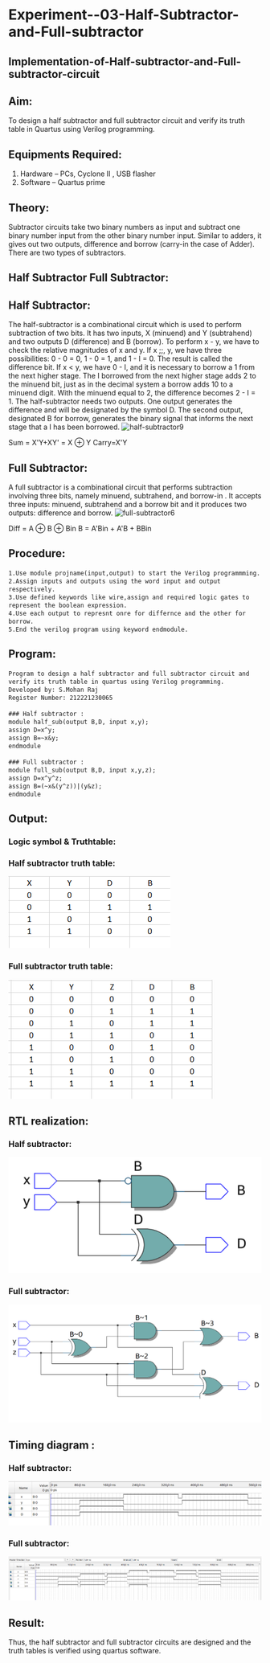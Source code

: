 # Experiment--03-Half-Subtractor-and-Full-subtractor
## Implementation-of-Half-subtractor-and-Full-subtractor-circuit
## Aim:
To design a half subtractor and full subtractor circuit and verify its truth table in Quartus using Verilog programming.

## Equipments Required:
1.  Hardware – PCs, Cyclone II , USB flasher
2.  Software – Quartus prime
## Theory:
Subtractor circuits take two binary numbers as input and subtract one binary number input from the other binary number input. Similar to adders, it gives out two outputs, difference and borrow (carry-in the case of Adder). There are two types of subtractors.

## Half Subtractor Full Subtractor:
## Half Subtractor:
The half-subtractor is a combinational circuit which is used to perform subtraction of two bits. It has two inputs, X (minuend) and Y (subtrahend) and two outputs D (difference) and B (borrow). To perform x - y, we have to check the relative magnitudes of x and y. If x ;;, y, we have three possibilities: 0 - 0 = 0, 1 - 0 = 1, and 1 - I = 0. The result is called the difference bit. If x < y, we have 0 - I, and it is necessary to borrow a 1 from the next higher stage. The I borrowed from the next higher stage adds 2 to the minuend bit, just as in the decimal system a borrow adds 10 to a minuend digit. With the minuend equal to 2, the difference becomes 2 - I = 1. The half-subtractor needs two outputs. One output generates the difference and will be designated by the symbol D. The second output, designated B for borrow, generates the binary signal that informs the next stage that a I has been borrowed.
![half-subtractor9](https://user-images.githubusercontent.com/36288975/166112538-58c3bc7c-ee5d-4e6a-ac8d-8e8328efe27a.png)


Sum = X'Y+XY' = X ⊕ Y
Carry=X'Y

## Full Subtractor:
A full subtractor is a combinational circuit that performs subtraction involving three bits, namely minuend, subtrahend, and borrow-in . It accepts three inputs: minuend, subtrahend and a borrow bit and it produces two outputs: difference and borrow. 
![full-subtractor6](https://user-images.githubusercontent.com/36288975/166112541-24c68359-3de8-4674-ae22-8272ffc385ed.png)


Diff = A ⊕ B ⊕ Bin B = A'Bin + A'B + BBin

## Procedure:
~~~
1.Use module projname(input,output) to start the Verilog programmming.
2.Assign inputs and outputs using the word input and output respectively.
3.Use defined keywords like wire,assign and required logic gates to represent the boolean expression.
4.Use each output to represnt onre for differnce and the other for borrow.
5.End the verilog program using keyword endmodule.
~~~
## Program:
~~~
Program to design a half subtractor and full subtractor circuit and
verify its truth table in quartus using Verilog programming.
Developed by: S.Mohan Raj
Register Number: 212221230065 

### Half subtractor :
module half_sub(output B,D, input x,y);
assign D=x^y;
assign B=~x&y;
endmodule

### Full subtractor :
module full_sub(output B,D, input x,y,z);
assign D=x^y^z;
assign B=(~x&(y^z))|(y&z);
endmodule
~~~
## Output:
### Logic symbol & Truthtable:

### Half subtractor truth table:
![out](1.png)
### Full subtractor truth table:
![out](2.png)


##  RTL realization:
### Half subtractor:
![out](3.png)
### Full subtractor:
![out](4.png)

## Timing diagram :
### Half subtractor:
![out](5.png)
### Full subtractor:
![out](6.png)
## Result:
Thus, the half subtractor and full subtractor circuits are designed and the truth tables is verified using quartus software.
